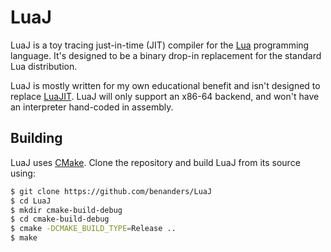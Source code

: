 
# LuaJ

LuaJ is a toy tracing just-in-time (JIT) compiler for the [Lua](https://www.lua.org/) programming language. It's designed to be a binary drop-in replacement for the standard Lua distribution.

LuaJ is mostly written for my own educational benefit and isn't designed to replace [LuaJIT](https://luajit.org/). LuaJ will only support an x86-64 backend, and won't have an interpreter hand-coded in assembly.

## Building

LuaJ uses [CMake](https://cmake.org/). Clone the repository and build LuaJ from its source using:

```bash
$ git clone https://github.com/benanders/LuaJ
$ cd LuaJ
$ mkdir cmake-build-debug
$ cd cmake-build-debug
$ cmake -DCMAKE_BUILD_TYPE=Release ..
$ make
```
